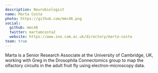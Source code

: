 ```yaml
---
description: Neurobiologist
name: Marta Costa
photo: https://github.com/mmc46.png
social:
  github: mmc46
  twitter: martamcosta2
  website: https://www.zoo.cam.ac.uk/directory/marta-costa
team: true
---
```

Marta is a Senior Research Associate at the University of Cambridge, UK, working with Greg in the Drosophila Connectomics group to map the olfactory circuits in the adult fruit fly using electron-microscopy data.
